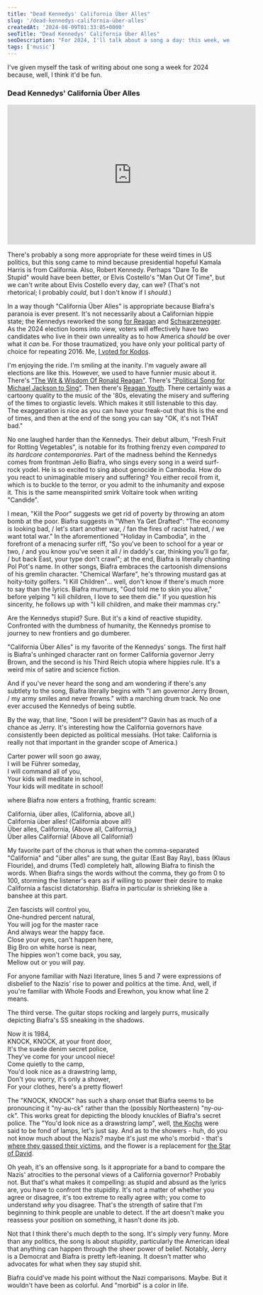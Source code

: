 ```yaml
---
title: "Dead Kennedys' California Über Alles"
slug: '/dead-kennedys-california-über-alles'
createdAt: '2024-08-09T01:33:05+0000'
seoTitle: "Dead Kennedys' California Über Alles"
seoDescription: "For 2024, I'll talk about a song a day: this week, we talk about the Dead Kennedys' California Über Alles."
tags: ['music']
---
```


I've given myself the task of writing about one song a week for 2024 because, well, I think it'd be fun.

### Dead Kennedys' California Über Alles

<iframe width="560" height="315" src="https://www.youtube.com/embed/QVcNfiRWS6U?si=XrY3XxG_CwuSttc_" title="YouTube video player" frameborder="0" allow="accelerometer; autoplay; clipboard-write; encrypted-media; gyroscope; picture-in-picture; web-share" referrerpolicy="strict-origin-when-cross-origin" allowfullscreen></iframe>

There's probably a song more appropriate for these weird times in US politics, but this song came to mind because presidential hopeful Kamala Harris is from California. Also, Robert Kennedy. Perhaps "Dare To Be Stupid" would have been better, or Elvis Costello's "Man Out Of Time", but we can't write about Elvis Costello every day, can we? (That's not rhetorical; I probably _could_, but I don't know if I _should_.)

In a way though "California Über Alles" is appropriate because Biafra's paranoia is ever present. It's not necessarily about a Californian hippie state; the Kennedys reworked the song [for Reagan](https://www.youtube.com/watch?v=eDWHIRkFL-8) and [Schwarzenegger](https://www.youtube.com/watch?v=I_b-sC9XmCg). As the 2024 election looms into view, voters will effectively have two candidates who live in their own unreality as to how America _should_ be over what it _can_ be. For those traumatized, you have only your political party of choice for repeating 2016. Me, [I voted for Kodos](https://www.youtube.com/watch?v=zTABEQ4Qh5Y).

I'm enjoying the ride. I'm smiling at the inanity. I'm vaguely aware all elections are like this. However, we used to have funnier music about it. There's ["The Wit & Wisdom Of Ronald Reagan"](https://www.youtube.com/watch?v=f7EZY9cxEj4). There's ["Political Song for Michael Jackson to Sing"](https://www.youtube.com/watch?v=KxjEi4tgvU0). Then there's [Reagan Youth](https://www.youtube.com/watch?v=gEhQb8LddEY). There certainly was a cartoony quality to the music of the '80s, elevating the misery and suffering of the times to orgiastic levels. Which makes it still listenable to this day. The exaggeration is nice as you can have your freak-out that this is the end of times, and then at the end of the song you can say "OK, it's not THAT bad."

No one laughed harder than the Kennedys. Their debut album, "Fresh Fruit for Rotting Vegetables", is notable for its frothing frenzy even _compared to its hardcore contemporaries_. Part of the madness behind the Kennedys comes from frontman Jello Biafra, who sings every song in a weird surf-rock yodel. He is so excited to sing about genocide in Cambodia. How do you react to unimaginable misery and suffering? You either recoil from it, which is to buckle to the terror, or you admit to the inhumanity and expose it. This is the same meanspirited smirk Voltaire took when writing "Candide".

I mean, "Kill the Poor" suggests we get rid of poverty by throwing an atom bomb at the poor. Biafra suggests in "When Ya Get Drafted": "The economy is looking bad, / let's start another war, / fan the fires of racist hatred, / we want total war." In the aforementioned "Holiday in Cambodia", in the forefront of a menacing surfer riff, "So you've been to school for a year or two, / and you know you've seen it all / in daddy's car, thinking you'll go far, / but back East, your type don't crawl"; at the end, Biafra is literally chanting Pol Pot's name. In other songs, Biafra embraces the cartoonish dimensions of his gremlin character. "Chemical Warfare", he's throwing mustard gas at hoity-toity golfers. "I Kill Children"... well, don't know if there's much more to say than the lyrics. Biafra murmurs, "God told me to skin you alive," before yelping "I kill children, I love to see them die." If you question his sincerity, he follows up with "I kill children, and make their mammas cry."

Are the Kennedys stupid? Sure. But it's a kind of reactive stupidity. Confronted with the dumbness of humanity, the Kennedys promise to journey to new frontiers and go dumberer.

"California Über Alles" is my favorite of the Kennedys' songs. The first half is Biafra's unhinged character rant on former California governor Jerry Brown, and the second is his Third Reich utopia where hippies rule. It's a weird mix of satire and science fiction.

And if you've never heard the song and am wondering if there's any subtlety to the song, Biafra literally begins with "I am governor Jerry Brown, / my army smiles and never frowns." with a marching drum track. No one ever accused the Kennedys of being subtle.

By the way, that line, "Soon I will be president"? Gavin has as much of a chance as Jerry. It's interesting how the California governors have consistently been depicted as political messiahs. (Hot take: California is really not that important in the grander scope of America.)

Carter power will soon go away,<br/>
I will be Führer someday,<br/>
I will command all of you,<br/>
Your kids will meditate in school,<br/>
Your kids will meditate in school!

where Biafra now enters a frothing, frantic scream:

California, über alles, (California, above all,)<br/>
California über alles! (California above all!)<br/>
Über alles, California, (Above all, California,)<br/>
Über alles California! (Above all California!)

My favorite part of the chorus is that when the comma-separated "California" and "über alles" are sung, the guitar (East Bay Ray), bass (Klaus Flouride), and drums (Ted) completely halt, allowing Biafra to finish the words. When Biafra sings the words without the comma, they go from 0 to 100, storming the listener's ears as if willing to power their desire to make California a fascist dictatorship. Biafra in particular is shrieking like a banshee at this part.

Zen fascists will control you,<br/>
One-hundred percent natural,<br/>
You will jog for the master race<br/>
And always wear the happy face.<br/>
Close your eyes, can't happen here,<br/>
Big Bro on white horse is near,<br/>
The hippies won't come back, you say,<br/>
Mellow out or you will pay.

For anyone familiar with Nazi literature, lines 5 and 7 were expressions of disbelief to the Nazis' rise to power and politics at the time. And, well, if you're familiar with Whole Foods and Erewhon, you know what line 2 means.

The third verse. The guitar stops rocking and largely purrs, musically depicting Biafra's SS sneaking in the shadows.

Now it is 1984,<br/>
KNOCK, KNOCK, at your front door,<br/>
It's the suede denim secret police,<br/>
They've come for your uncool niece!<br/>
Come quietly to the camp,<br/>
You'd look nice as a drawstring lamp,<br/>
Don't you worry, it's only a shower,<br/>
For your clothes, here's a pretty flower!

The "KNOCK, KNOCK" has such a sharp onset that Biafra seems to be pronouncing it "ny-au-ck" rather than the (possibly Northeastern) "ny-ou-ck". This works great for depicting the bloody knuckles of Biafra's secret police. The "You'd look nice as a drawstring lamp", well, [the Kochs](https://en.wikipedia.org/wiki/Lampshades_made_from_human_skin) were said to be fond of lamps, let's just say. And as to the showers - huh, do you not know much about the Nazis? maybe it's just me who's morbid - that's [where they gassed their victims](https://en.wikipedia.org/wiki/Extermination_camp#Gassings), and the flower is a replacement for [the Star of David](https://en.wikipedia.org/wiki/Yellow_badge).

Oh yeah, it's an offensive song. Is it appropriate for a band to compare the Nazis' atrocities to the personal views of a California governor? Probably not. But that's what makes it compelling: as stupid and absurd as the lyrics are, you have to confront the stupidity. It's not a matter of whether you agree or disagree, it's too extreme to really agree with; you come to understand _why_ you disagree. That's the strength of satire that I'm beginning to think people are unable to detect. If the art doesn't make you reassess your position on something, it hasn't done its job.

Not that I think there's much depth to the song. It's simply very funny. More than any politics, the song is about _stupidity_, particularly the American ideal that anything can happen through the sheer power of belief. Notably, Jerry is a Democrat and Biafra is pretty left-leaning. It doesn't matter who advocates for what when they say stupid shit.

Biafra could've made his point without the Nazi comparisons. Maybe. But it wouldn't have been as colorful. And "morbid" is a color in life.

